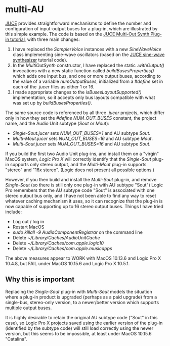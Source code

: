# multi-AU
[JUCE](http://juce.com) provides straightforward mechanisms to define the number and configuration of input-output buses for a plug-in, which are illustrated by this simple example. The code is based on the [JUCE Multi-Out Synth Plug-in tutorial](https://docs.juce.com/master/tutorial_plugin_examples.html#tutorial_plugin_examples_multi_out_synth), with three main changes:
1. I have replaced the *SamplerVoice* instances with a new *SineWaveVoice* class implementing sine-wave oscillators (based on the [JUCE sine-wave synthesizer](https://docs.juce.com/master/tutorial_sine_synth.html) tutorial code).
2. In the *MultiOutSynth* constructor, I have replaced the static *.withOutput()* invocations with a new static function called *buildBusesProperties()* which adds one input bus, and one or more output buses, according to the value of a variable *numOutputBuses*, initialized from a *#define* set in each of the *.jucer* files as either 1 or 16.
3. I made appropriate changes to the *isBusesLayoutSupported()* implementation, so it accepts only bus layouts compatible with what was set up by *buildBusesProperties()*.

The same source code is referenced by all three *.jucer* projects, which differ only in how they set the *#define NUM_OUT_BUSES* constant, the project name, and the Audio Unit subtype (*Sout* or *Mout*):
- *Single-Sout.jucer* sets *NUM_OUT_BUSES=1* and AU subtype *Sout*.
- *Multi-Mout.jucer* sets *NUM_OUT_BUSES=16* and AU subtype *Mout*.
- *Multi-Sout.jucer* sets *NUM_OUT_BUSES=16* and AU subtype *Sout*.

If you build the first two Audio Unit plug-ins, and install them on a "virgin" MacOS system, *Logic Pro X* will correctly identify that the *Single-Sout* plug-in supports only stereo output, and the *Multi-Mout* plug-in supports "stereo" and "16x stereo". (Logic does not present all possible options.)

However, if you then build and install the *Multi-Sout* plug-in, and remove *Single-Sout* (so there is still only one plug-in with AU subtype "Sout") Logic Pro remembers that the AU subtype code "Sout" is associated with one stereo output bus only, and I have not been able to find any way to reset whatever caching mechanism it uses, so it can recognize that the plug-in is now capable of supporting up to 16 stereo output buses. Things I have tried include:
 - Log out / log in
 - Restart MacOS
 - *sudo killall -9 AudioComponentRegistrar* on the command line
 - Delete *~/Library/Caches/AudioUnitCache*
 - Delete *~/Library/Caches/com.apple.logic10*
 - Delete *~/Library/Caches/com.apple.musicapps*

The above measures appear to WORK with MacOS 10.13.6 and Logic Pro X 10.4.8, but FAIL under MacOS 10.15.6 and Logic Pro X 10.5.1.

## Why this is important
Replacing the *Single-Sout* plug-in with *Multi-Sout* models the situation where a plug-in product is upgraded (perhaps as a paid upgrade) from a single-bus, stereo-only version, to a newer/better version which supports multiple output buses.

It is highly desirable to retain the original AU subtype code ("Sout" in this case), so Logic Pro X projects saved using the earlier version of the plug-in (identified by the subtype code) will still load correctly using the newer version, but this seems to be impossible, at least under MacOS 10.15.6 "Catalina".
